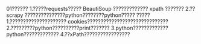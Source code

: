 
01??????
        1.?????requests????? BeautiSoup ????????????? xpath ???????
        2.?? scrapy ???????????????python????????python?????
?????
        1.????????????????????? cookies??????????????????????????????
        2.?????????python??????????print???????
        3.python?????????????python?????????????
        4.??xPath?????????????????